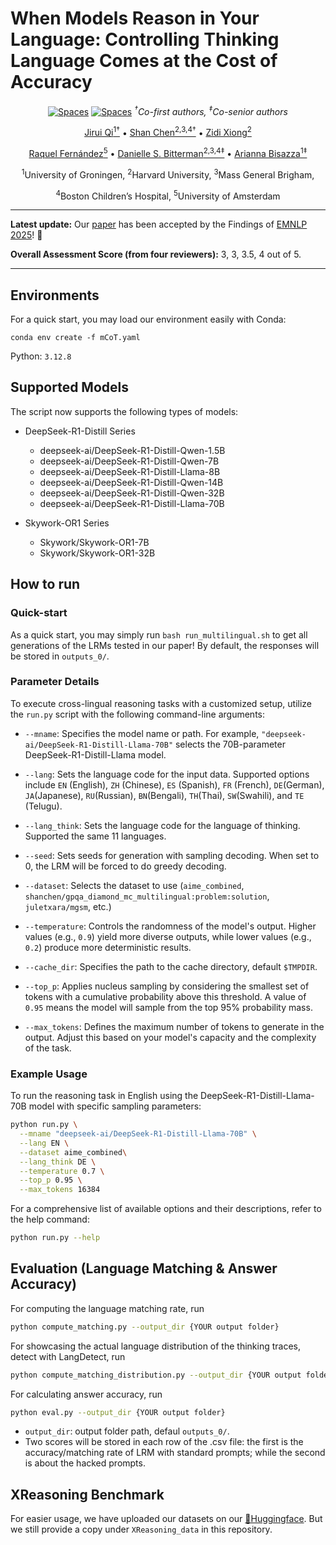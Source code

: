 # When Models Reason in Your Language: Controlling Thinking Language Comes at the Cost of Accuracy
<div align="center">
    
[![Spaces](https://img.shields.io/badge/🤗-Open%20Data%20in%20HF-blue)](https://huggingface.co/collections/shanchen/xreasoning-681e7625c7a9ec4111a634b6)
[![Spaces](https://img.shields.io/badge/🤗-Open%20Trained%20Models%20in%20HF-orange)](https://huggingface.co/collections/shanchen/xreasoning-models-68377e15a2e86143dc4b0383)
_<sup>†</sup>Co-first authors, <sup>‡</sup>Co-senior authors_



[Jirui Qi<sup>1†</sup>](https://betswish.github.io/) • [Shan Chen<sup>2,3,4†</sup>](https://shanchen.dev/) • [Zidi Xiong<sup>2</sup>](https://polaris-73.github.io/)

[Raquel Fernández<sup>5</sup>](https://staff.fnwi.uva.nl/r.fernandezrovira/) • [Danielle S. Bitterman<sup>2,3,4‡</sup>](https://www.bittermanlab.org/people/DanielleBitterman) • [Arianna Bisazza<sup>1‡</sup>](https://www.cs.rug.nl/~bisazza/)  

<sup>1</sup>University of Groningen, <sup>2</sup>Harvard University, <sup>3</sup>Mass General Brigham,

<sup>4</sup>Boston Children’s Hospital, <sup>5</sup>University of Amsterdam


</div>

---

**Latest update:** Our [paper](https://arxiv.org/abs/2505.22888) has been accepted by the Findings of [EMNLP 2025](https://2025.emnlp.org/)! 🎉 

**Overall Assessment Score (from four reviewers):** 3, 3, 3.5, 4 out of 5.

---

## Environments

For a quick start, you may load our environment easily with Conda:
```
conda env create -f mCoT.yaml
```

Python: `3.12.8`


## Supported Models

The script now supports the following types of models:

- DeepSeek-R1-Distill Series
    - deepseek-ai/DeepSeek-R1-Distill-Qwen-1.5B
    - deepseek-ai/DeepSeek-R1-Distill-Qwen-7B
    - deepseek-ai/DeepSeek-R1-Distill-Llama-8B
    - deepseek-ai/DeepSeek-R1-Distill-Qwen-14B
    - deepseek-ai/DeepSeek-R1-Distill-Qwen-32B
    - deepseek-ai/DeepSeek-R1-Distill-Llama-70B

- Skywork-OR1 Series
    - Skywork/Skywork-OR1-7B
    - Skywork/Skywork-OR1-32B

## How to run
### Quick-start

As a quick start, you may simply run `bash run_multilingual.sh` to get all generations of the LRMs tested in our paper! By default, the responses will be stored in `outputs_0/`.

### Parameter Details

To execute cross-lingual reasoning tasks with a customized setup, utilize the `run.py` script with the following command-line arguments:

* `--mname`: Specifies the model name or path. For example, `"deepseek-ai/DeepSeek-R1-Distill-Llama-70B"` selects the 70B-parameter DeepSeek-R1-Distill-Llama model.

* `--lang`: Sets the language code for the input data. Supported options include `EN` (English), `ZH` (Chinese), `ES` (Spanish), `FR` (French), `DE`(German),  `JA`(Japanese), `RU`(Russian), `BN`(Bengali), `TH`(Thai), `SW`(Swahili), and `TE` (Telugu).

* `--lang_think`: Sets the language code for the language of thinking. Supported the same 11 languages.

* `--seed`: Sets seeds for generation with sampling decoding. When set to 0, the LRM will be forced to do greedy decoding.

* `--dataset`: Selects the dataset to use (`aime_combined`, `shanchen/gpqa_diamond_mc_multilingual:problem:solution`, `juletxara/mgsm`, etc.)

* `--temperature`: Controls the randomness of the model's output. Higher values (e.g., `0.9`) yield more diverse outputs, while lower values (e.g., `0.2`) produce more deterministic results.

* `--cache_dir`: Specifies the path to the cache directory, default `$TMPDIR`.

* `--top_p`: Applies nucleus sampling by considering the smallest set of tokens with a cumulative probability above this threshold. A value of `0.95` means the model will sample from the top 95% probability mass.

* `--max_tokens`: Defines the maximum number of tokens to generate in the output. Adjust this based on your model's capacity and the complexity of the task.

### Example Usage

To run the reasoning task in English using the DeepSeek-R1-Distill-Llama-70B model with specific sampling parameters:

```bash
python run.py \
  --mname "deepseek-ai/DeepSeek-R1-Distill-Llama-70B" \
  --lang EN \
  --dataset aime_combined\
  --lang_think DE \
  --temperature 0.7 \
  --top_p 0.95 \
  --max_tokens 16384
```

For a comprehensive list of available options and their descriptions, refer to the help command:

```bash
python run.py --help
```

## Evaluation (Language Matching \& Answer Accuracy)

For computing the language matching rate, run

```bash
python compute_matching.py --output_dir {YOUR output folder}
```

For showcasing the actual language distribution of the thinking traces, detect with LangDetect, run

```bash
python compute_matching_distribution.py --output_dir {YOUR output folder}
```

For calculating answer accuracy, run

```bash
python eval.py --output_dir {YOUR output folder}
```
* `output_dir`: output folder path, defaul `outputs_0/`.
* Two scores will be stored in each row of the .csv file: the first is the accuracy/matching rate of LRM with standard prompts; while the second is about the hacked prompts.

## XReasoning Benchmark

For easier usage, we have uploaded our datasets on our [🤗Huggingface](https://huggingface.co/collections/shanchen/xreasoning). But we still provide a copy under `XReasoning_data` in this repository.
